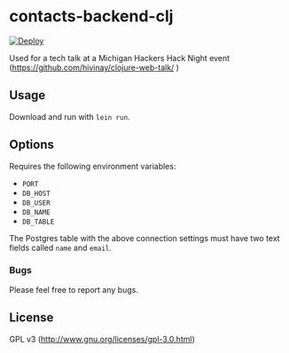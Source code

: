 # contacts-backend-clj

[![Deploy](https://www.herokucdn.com/deploy/button.png)](https://heroku.com/deploy)

Used for a tech talk at a Michigan Hackers Hack Night event (https://github.com/hivinay/clojure-web-talk/
)

## Usage

Download and run with `lein run`.

## Options

Requires the following environment variables:
* `PORT`
* `DB_HOST`
* `DB_USER`
* `DB_NAME`
* `DB_TABLE`

The Postgres table with the above connection settings must have two text fields called `name` and `email`.

### Bugs

Please feel free to report any bugs.

## License

GPL v3 (http://www.gnu.org/licenses/gpl-3.0.html)
